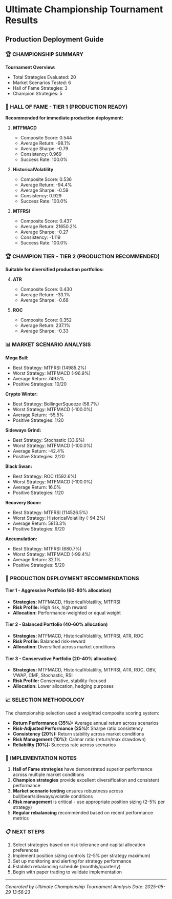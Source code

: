 # Ultimate Championship Tournament Results
## Production Deployment Guide

### 🏆 CHAMPIONSHIP SUMMARY

**Tournament Overview:**
- Total Strategies Evaluated: 20
- Market Scenarios Tested: 6
- Hall of Fame Strategies: 3
- Champion Strategies: 5

### 🥇 HALL OF FAME - TIER 1 (PRODUCTION READY)

**Recommended for immediate production deployment:**

1. **MTFMACD**
   - Composite Score: 0.544
   - Average Return: -98.1%
   - Average Sharpe: -0.79
   - Consistency: 0.969
   - Success Rate: 100.0%

2. **HistoricalVolatility**
   - Composite Score: 0.536
   - Average Return: -94.4%
   - Average Sharpe: -0.59
   - Consistency: 0.929
   - Success Rate: 100.0%

3. **MTFRSI**
   - Composite Score: 0.437
   - Average Return: 21650.2%
   - Average Sharpe: -0.27
   - Consistency: -1.119
   - Success Rate: 100.0%


### 🏆 CHAMPION TIER - TIER 2 (PRODUCTION RECOMMENDED)

**Suitable for diversified production portfolios:**

4. **ATR**
   - Composite Score: 0.430
   - Average Return: -33.1%
   - Average Sharpe: -0.68

5. **ROC**
   - Composite Score: 0.352
   - Average Return: 237.1%
   - Average Sharpe: -0.33


### 📊 MARKET SCENARIO ANALYSIS

**Mega Bull:**
- Best Strategy: MTFRSI (14985.2%)
- Worst Strategy: MTFMACD (-96.9%)
- Average Return: 749.5%
- Positive Strategies: 10/20

**Crypto Winter:**
- Best Strategy: BollingerSqueeze (58.7%)
- Worst Strategy: MTFMACD (-100.0%)
- Average Return: -55.5%
- Positive Strategies: 1/20

**Sideways Grind:**
- Best Strategy: Stochastic (33.9%)
- Worst Strategy: MTFMACD (-100.0%)
- Average Return: -42.4%
- Positive Strategies: 2/20

**Black Swan:**
- Best Strategy: ROC (1592.6%)
- Worst Strategy: MTFMACD (-100.0%)
- Average Return: 16.0%
- Positive Strategies: 1/20

**Recovery Boom:**
- Best Strategy: MTFRSI (114526.5%)
- Worst Strategy: HistoricalVolatility (-94.2%)
- Average Return: 5813.3%
- Positive Strategies: 9/20

**Accumulation:**
- Best Strategy: MTFRSI (680.7%)
- Worst Strategy: MTFMACD (-99.4%)
- Average Return: 32.1%
- Positive Strategies: 5/20


### 🚀 PRODUCTION DEPLOYMENT RECOMMENDATIONS

#### Tier 1 - Aggressive Portfolio (60-80% allocation)
- **Strategies:** MTFMACD, HistoricalVolatility, MTFRSI
- **Risk Profile:** High risk, high reward
- **Allocation:** Performance-weighted or equal weight

#### Tier 2 - Balanced Portfolio (40-60% allocation)  
- **Strategies:** MTFMACD, HistoricalVolatility, MTFRSI, ATR, ROC
- **Risk Profile:** Balanced risk-reward
- **Allocation:** Diversified across market conditions

#### Tier 3 - Conservative Portfolio (20-40% allocation)
- **Strategies:** MTFMACD, HistoricalVolatility, MTFRSI, ATR, ROC, OBV, VWAP, CMF, Stochastic, RSI
- **Risk Profile:** Conservative, stability-focused
- **Allocation:** Lower allocation, hedging purposes

### 📈 SELECTION METHODOLOGY

The championship selection used a weighted composite scoring system:
- **Return Performance (35%):** Average annual return across scenarios
- **Risk-Adjusted Performance (25%):** Sharpe ratio consistency
- **Consistency (20%):** Return stability across market conditions  
- **Risk Management (10%):** Calmar ratio (return/max drawdown)
- **Reliability (10%):** Success rate across scenarios

### 🎯 IMPLEMENTATION NOTES

1. **Hall of Fame strategies** have demonstrated superior performance across multiple market conditions
2. **Champion strategies** provide excellent diversification and consistent performance
3. **Market scenario testing** ensures robustness across bull/bear/sideways/volatile conditions
4. **Risk management** is critical - use appropriate position sizing (2-5% per strategy)
5. **Regular rebalancing** recommended based on recent performance metrics

### 📋 NEXT STEPS

1. Select strategies based on risk tolerance and capital allocation preferences
2. Implement position sizing controls (2-5% per strategy maximum)
3. Set up monitoring and alerting for strategy performance
4. Establish rebalancing schedule (monthly/quarterly)
5. Begin with paper trading to validate implementation

---
*Generated by Ultimate Championship Tournament Analysis*
*Date: 2025-05-29 13:56:23*
